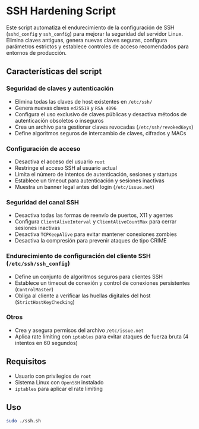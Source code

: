 # SSH Hardening Script

Este script automatiza el endurecimiento de la configuración de SSH (`sshd_config` y `ssh_config`) para mejorar la seguridad del servidor Linux. Elimina claves antiguas, genera nuevas claves seguras, configura parámetros estrictos y establece controles de acceso recomendados para entornos de producción.

## Características del script

### Seguridad de claves y autenticación

- Elimina todas las claves de host existentes en `/etc/ssh/`
- Genera nuevas claves `ed25519` y `RSA 4096`
- Configura el uso exclusivo de claves públicas y desactiva métodos de autenticación obsoletos o inseguros
- Crea un archivo para gestionar claves revocadas (`/etc/ssh/revokedKeys`)
- Define algoritmos seguros de intercambio de claves, cifrados y MACs

### Configuración de acceso

- Desactiva el acceso del usuario `root`
- Restringe el acceso SSH al usuario actual
- Limita el número de intentos de autenticación, sesiones y startups
- Establece un timeout para autenticación y sesiones inactivas
- Muestra un banner legal antes del login (`/etc/issue.net`)

### Seguridad del canal SSH

- Desactiva todas las formas de reenvío de puertos, X11 y agentes
- Configura `ClientAliveInterval` y `ClientAliveCountMax` para cerrar sesiones inactivas
- Desactiva `TCPKeepAlive` para evitar mantener conexiones zombies
- Desactiva la compresión para prevenir ataques de tipo CRIME

### Endurecimiento de configuración del cliente SSH (`/etc/ssh/ssh_config`)

- Define un conjunto de algoritmos seguros para clientes SSH
- Establece un timeout de conexión y control de conexiones persistentes (`ControlMaster`)
- Obliga al cliente a verificar las huellas digitales del host (`StrictHostKeyChecking`)

### Otros

- Crea y asegura permisos del archivo `/etc/issue.net`
- Aplica rate limiting con `iptables` para evitar ataques de fuerza bruta (4 intentos en 60 segundos)

## Requisitos

- Usuario con privilegios de `root`
- Sistema Linux con `OpenSSH` instalado
- `iptables` para aplicar el rate limiting

## Uso

```bash
sudo ./ssh.sh
